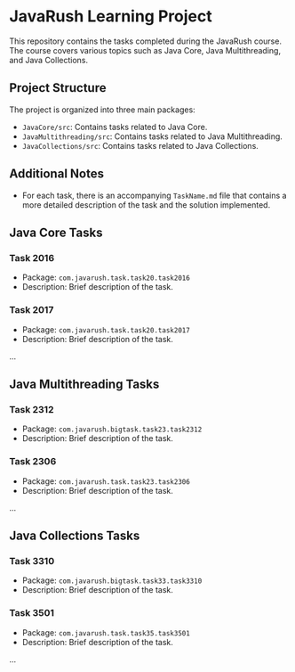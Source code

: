 # JavaRush Learning Project

This repository contains the tasks completed during the JavaRush course. The course covers various topics such as Java Core, Java Multithreading, and Java Collections.

## Project Structure

The project is organized into three main packages:

- `JavaCore/src`: Contains tasks related to Java Core.
- `JavaMultithreading/src`: Contains tasks related to Java Multithreading.
- `JavaCollections/src`: Contains tasks related to Java Collections.


## Additional Notes

- For each task, there is an accompanying `TaskName.md` file that contains a more detailed description of the task and the solution implemented.


## Java Core Tasks

### Task 2016
- Package: `com.javarush.task.task20.task2016`
- Description: Brief description of the task.

### Task 2017
- Package: `com.javarush.task.task20.task2017`
- Description: Brief description of the task.

...

## Java Multithreading Tasks

### Task 2312
- Package: `com.javarush.bigtask.task23.task2312`
- Description: Brief description of the task.

### Task 2306
- Package: `com.javarush.task.task23.task2306`
- Description: Brief description of the task.

...

## Java Collections Tasks

### Task 3310
- Package: `com.javarush.bigtask.task33.task3310`
- Description: Brief description of the task.

### Task 3501
- Package: `com.javarush.task.task35.task3501`
- Description: Brief description of the task.

...
